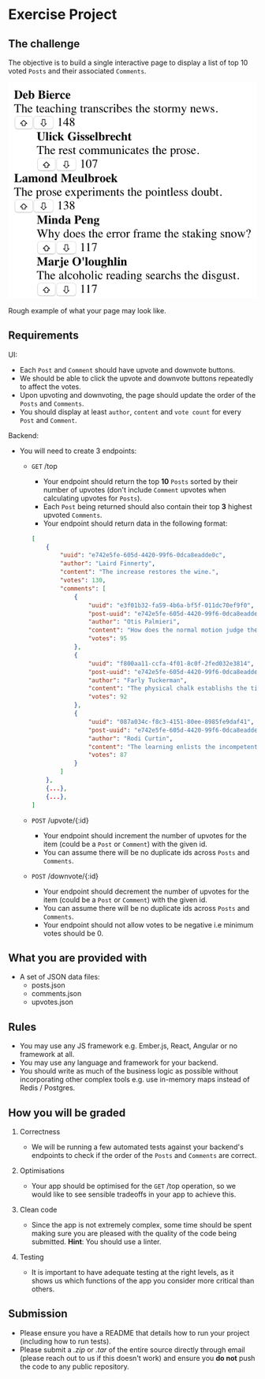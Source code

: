 # Exercise Project

## The challenge

The objective is to build a single interactive page to display a list of top 10 voted `Posts` and their associated `Comments`.

![Sample](./example.png)

Rough example of what your page may look like.

## Requirements

UI:

- Each `Post` and `Comment` should have upvote and downvote buttons.
- We should be able to click the upvote and downvote buttons repeatedly to affect the votes.
- Upon upvoting and downvoting, the page should update the order of the `Posts` and `Comments`.
- You should display at least `author`, `content` and `vote count` for every `Post` and `Comment`.

Backend:

- You will need to create 3 endpoints:

  - `GET` /top

    - Your endpoint should return the top **10** `Posts` sorted by their number of upvotes (don't include `Comment` upvotes when calculating upvotes for `Posts`).
    - Each `Post` being returned should also contain their top **3** highest upvoted `Comments`.
    - Your endpoint should return data in the following format:

    ```json
    [
        {
            "uuid": "e742e5fe-605d-4420-99f6-0dca8eadde0c",
            "author": "Laird Finnerty",
            "content": "The increase restores the wine.",
            "votes": 130,
            "comments": [
                {
                    "uuid": "e3f01b32-fa59-4b6a-bf5f-011dc70ef9f0",
                    "post-uuid": "e742e5fe-605d-4420-99f6-0dca8eadde0c",
                    "author": "Otis Palmieri",
                    "content": "How does the normal motion judge the doubt?",
                    "votes": 95
                },
                {
                    "uuid": "f800aa11-ccfa-4f01-8c0f-2fed032e3814",
                    "post-uuid": "e742e5fe-605d-4420-99f6-0dca8eadde0c",
                    "author": "Farly Tuckerman",
                    "content": "The physical chalk establishs the tin.",
                    "votes": 92
                },
                {
                    "uuid": "087a034c-f8c3-4151-80ee-8985fe9daf41",
                    "post-uuid": "e742e5fe-605d-4420-99f6-0dca8eadde0c",
                    "author": "Rodi Curtin",
                    "content": "The learning enlists the incompetent stone.",
                    "votes": 87
                }
            ]
        },
        {...},
        {...},
    ]
    ```

  - `POST` /upvote/{:id}

    - Your endpoint should increment the number of upvotes for the item (could be a `Post` or `Comment`) with the given id.
    - You can assume there will be no duplicate ids across `Posts` and `Comments`.

  - `POST` /downvote/{:id}
    - Your endpoint should decrement the number of upvotes for the item (could be a `Post` or `Comment`) with the given id.
    - You can assume there will be no duplicate ids across `Posts` and `Comments`.
    - Your endpoint should not allow votes to be negative i.e minimum votes should be 0.

## What you are provided with

- A set of JSON data files:
  - posts.json
  - comments.json
  - upvotes.json

## Rules

- You may use any JS framework e.g. Ember.js, React, Angular or no framework at all.
- You may use any language and framework for your backend.
- You should write as much of the business logic as possible without incorporating other complex tools e.g. use in-memory maps instead of Redis / Postgres.

## How you will be graded

1. Correctness

   - We will be running a few automated tests against your backend's endpoints to check if the order of the `Posts` and `Comments` are correct.

2. Optimisations

   - Your app should be optimised for the `GET` /top operation, so we would like to see sensible tradeoffs in your app to achieve this.

3. Clean code

   - Since the app is not extremely complex, some time should be spent making sure you are pleased with the quality of the code being submitted. **Hint**: You should use a linter.

4. Testing
   - It is important to have adequate testing at the right levels, as it shows us which functions of the app you consider more critical than others.

## Submission

- Please ensure you have a README that details how to run your project (including how to run tests).
- Please submit a _.zip_ or _.tar_ of the entire source directly through email (please reach out to us if this doesn't work) and ensure you **do not** push the code to any public repository.
